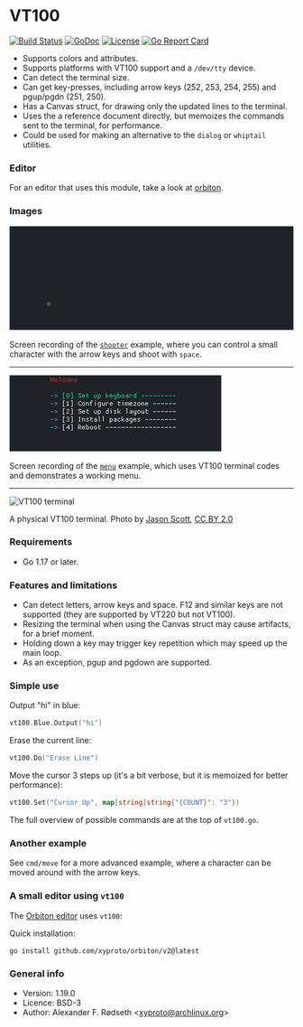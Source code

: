 # VT100

[![Build Status](https://travis-ci.com/xyproto/vt100.svg?branch=master)](https://travis-ci.com/xyproto/vt100) [![GoDoc](https://godoc.org/github.com/xyproto/vt100?status.svg)](https://godoc.org/github.com/xyproto/vt100) [![License](https://img.shields.io/badge/license-BSD-blue.svg?style=flat)](https://raw.githubusercontent.com/xyproto/vt100/master/LICENSE) [![Go Report Card](https://goreportcard.com/badge/github.com/xyproto/vt100)](https://goreportcard.com/report/github.com/xyproto/vt100)

* Supports colors and attributes.
* Supports platforms with VT100 support and a `/dev/tty` device.
* Can detect the terminal size.
* Can get key-presses, including arrow keys (252, 253, 254, 255) and pgup/pgdn (251, 250).
* Has a Canvas struct, for drawing only the updated lines to the terminal.
* Uses the a reference document directly, but memoizes the commands sent to the terminal, for performance.
* Could be used for making an alternative to the `dialog` or `whiptail` utilities.

### Editor

For an editor that uses this module, take a look at [orbiton](https://github.com/xyproto/orbiton).

### Images

![shooter example](img/shooter.gif)

Screen recording of the [`shooter`](cmd/shooter) example, where you can control a small character with the arrow keys and shoot with `space`.

---

![menu example](img/menu.gif)

Screen recording of the [`menu`](cmd/menu) example, which uses VT100 terminal codes and demonstrates a working menu.

---

![VT100 terminal](https://upload.wikimedia.org/wikipedia/commons/thumb/9/99/DEC_VT100_terminal.jpg/300px-DEC_VT100_terminal.jpg)

A physical VT100 terminal. Photo by [Jason Scott](https://www.flickr.com/photos/54568729@N00/9636183501), [CC BY 2.0](https://creativecommons.org/licenses/by/2.0)

### Requirements

* Go 1.17 or later.

### Features and limitations

* Can detect letters, arrow keys and space. F12 and similar keys are not supported (they are supported by VT220 but not VT100).
* Resizing the terminal when using the Canvas struct may cause artifacts, for a brief moment.
* Holding down a key may trigger key repetition which may speed up the main loop.
* As an exception, pgup and pgdown are supported.

### Simple use

Output "hi" in blue:

```go
vt100.Blue.Output("hi")
```

Erase the current line:

```go
vt100.Do("Erase Line")
```

Move the cursor 3 steps up (it's a bit verbose, but it is memoized for better performance):

```go
vt100.Set("Cursor Up", map[string]string{"{COUNT}": "3"})
```

The full overview of possible commands are at the top of `vt100.go`.

### Another example

See `cmd/move` for a more advanced example, where a character can be moved around with the arrow keys.

### A small editor using `vt100`

The [Orbiton editor](https://github.com/xyproto/orbiton) uses `vt100`:

Quick installation:

    go install github.com/xyproto/orbiton/v2@latest

### General info

* Version: 1.19.0
* Licence: BSD-3
* Author: Alexander F. Rødseth &lt;xyproto@archlinux.org&gt;
